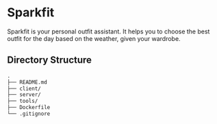 # Sparkfit

Sparkfit is your personal outfit assistant. It helps you to choose the best outfit for the day based on the weather, given your wardrobe.

## Directory Structure

```txt
.
├── README.md
├── client/
├── server/
├── tools/
├── Dockerfile
└── .gitignore
```
